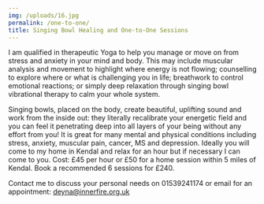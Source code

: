 ```yaml
---
img: /uploads/16.jpg
permalink: /one-to-one/
title: Singing Bowl Healing and One-to-One Sessions
---
```

I am qualified in therapeutic Yoga to help you manage or move on from stress and anxiety in your mind and body. This may include muscular analysis and movement to highlight where energy is not flowing; counselling to explore where or what is challenging you in life; breathwork to control emotional reactions; or simply deep relaxation through singing bowl vibrational therapy to calm your whole system. 

Singing bowls, placed on the body, create beautiful, uplifting sound and work from the inside out: they literally recalibrate your energetic field and you can feel it penetrating deep into all layers of your being without any effort from you! It is great for many mental and physical conditions including stress, anxiety, muscular pain, cancer, MS and depression. Ideally you will come to my home in Kendal and relax for an hour but if necessary I can come to you. Cost: £45 per hour or £50 for a home session within 5 miles of Kendal. Book a recommended 6 sessions for £240. 

Contact me to discuss your personal needs on 01539241174 or email for an appointment: deyna@innerfire.org.uk
